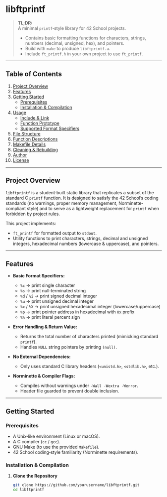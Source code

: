 # libftprintf

> **TL;DR:**  
> A minimal `printf`‐style library for 42 School projects.  
> - Contains basic formatting functions for characters, strings, numbers (decimal, unsigned, hex), and pointers.  
> - Build with `make` to produce `libftprintf.a`.  
> - Include `ft_printf.h` in your own project to use `ft_printf`.

---

## Table of Contents

1. [Project Overview](#project-overview)  
2. [Features](#features)  
3. [Getting Started](#getting-started)  
   - [Prerequisites](#prerequisites)  
   - [Installation & Compilation](#installation--compilation)  
4. [Usage](#usage)  
   - [Include & Link](#include--link)  
   - [Function Prototype](#function-prototype)  
   - [Supported Format Specifiers](#supported-format-specifiers)  
5. [File Structure](#file-structure)  
6. [Function Descriptions](#function-descriptions)  
7. [Makefile Details](#makefile-details)  
8. [Cleaning & Rebuilding](#cleaning--rebuilding)  
9. [Author](#author)  
10. [License](#license)  

---

## Project Overview

`libftprintf` is a student‐built static library that replicates a subset of the standard C `printf` function. It is designed to satisfy the 42 School’s coding standards (no warnings, proper memory management, Norminette‐compliant style) and to serve as a lightweight replacement for `printf` when forbidden by project rules.  

This project implements:

- `ft_printf` for formatted output to `stdout`.  
- Utility functions to print characters, strings, decimal and unsigned integers, hexadecimal numbers (lowercase & uppercase), and pointers.  

---

## Features

- **Basic Format Specifiers:**  
  - `%c` → print single character  
  - `%s` → print null‐terminated string  
  - `%d` / `%i` → print signed decimal integer  
  - `%u` → print unsigned decimal integer  
  - `%x` / `%X` → print unsigned hexadecimal integer (lowercase/uppercase)  
  - `%p` → print pointer address in hexadecimal with `0x` prefix  
  - `%%` → print literal percent sign  

- **Error Handling & Return Value:**  
  - Returns the total number of characters printed (mimicking standard `printf`).  
  - Handles `NULL` string pointers by printing `(null)`.  

- **No External Dependencies:**  
  - Only uses standard C library headers (`<unistd.h>`, `<stdlib.h>`, etc.).  

- **Norminette & Compiler Flags:**  
  - Compiles without warnings under `-Wall -Wextra -Werror`.  
  - Header file guarded to prevent double inclusion.  

---

## Getting Started

### Prerequisites

- A Unix‐like environment (Linux or macOS).  
- A C compiler (`cc` / `gcc`).  
- GNU Make (to use the provided `Makefile`).  
- 42 School coding‐style familiarity (Norminette requirements).  

### Installation & Compilation

1. **Clone the Repository**  
   ```bash
   git clone https://github.com/yourusername/libftprintf.git
   cd libftprintf
